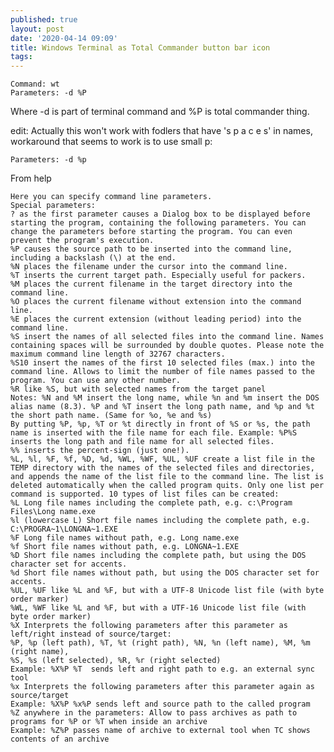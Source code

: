 ```yaml
---
published: true
layout: post
date: '2020-04-14 09:09'
title: Windows Terminal as Total Commander button bar icon
tags: 
---
```

	Command: wt
	Parameters: -d %P

Where -d is part of terminal command and %P is total commander thing.

edit: Actually this won't work with fodlers that have 's p a c e s' in names, workaround that seems to work is to use small p:

    Parameters: -d %p

From help

	Here you can specify command line parameters.
	Special parameters:
	? as the first parameter causes a Dialog box to be displayed before starting the program, containing the following parameters. You can change the parameters before starting the program. You can even prevent the program's execution.
	%P causes the source path to be inserted into the command line, including a backslash (\) at the end.
	%N places the filename under the cursor into the command line. 
	%T inserts the current target path. Especially useful for packers.
	%M places the current filename in the target directory into the command line.
	%O places the current filename without extension into the command line. 
	%E places the current extension (without leading period) into the command line.
	%S insert the names of all selected files into the command line. Names containing spaces will be surrounded by double quotes. Please note the maximum command line length of 32767 characters.
	%S10 insert the names of the first 10 selected files (max.) into the command line. Allows to limit the number of file names passed to the program. You can use any other number.
	%R like %S, but with selected names from the target panel
	Notes: %N and %M insert the long name, while %n and %m insert the DOS alias name (8.3). %P and %T insert the long path name, and %p and %t the short path name. (Same for %o, %e and %s)
	By putting %P, %p, %T or %t directly in front of %S or %s, the path name is inserted with the file name for each file. Example: %P%S inserts the long path and file name for all selected files.
	%% inserts the percent-sign (just one!).
	%L, %l, %F, %f, %D, %d, %WL, %WF, %UL, %UF create a list file in the TEMP directory with the names of the selected files and directories, and appends the name of the list file to the command line. The list is deleted automatically when the called program quits. Only one list per command is supported. 10 types of list files can be created:
	%L Long file names including the complete path, e.g. c:\Program Files\Long name.exe
	%l (lowercase L) Short file names including the complete path, e.g. C:\PROGRA~1\LONGNA~1.EXE
	%F Long file names without path, e.g. Long name.exe
	%f Short file names without path, e.g. LONGNA~1.EXE
	%D Short file names including the complete path, but using the DOS character set for accents.
	%d Short file names without path, but using the DOS character set for accents.
	%UL, %UF like %L and %F, but with a UTF-8 Unicode list file (with byte order marker)
	%WL, %WF like %L and %F, but with a UTF-16 Unicode list file (with byte order marker)
	%X Interprets the following parameters after this parameter as left/right instead of source/target:
  	%P, %p (left path), %T, %t (right path), %N, %n (left name), %M, %m (right name),
  	%S, %s (left selected), %R, %r (right selected)
  	Example: %X%P %T  sends left and right path to e.g. an external sync tool
	%x Interprets the following parameters after this parameter again as source/target
  	Example: %X%P %x%P sends left and source path to the called program
	%Z anywhere in the parameters: Allow to pass archives as path to programs for %P or %T when inside an archive
  	Example: %Z%P passes name of archive to external tool when TC shows contents of an archive
